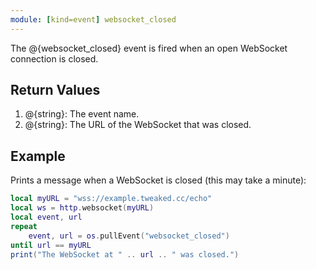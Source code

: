 ```yaml
---
module: [kind=event] websocket_closed
---
```


<!--
SPDX-FileCopyrightText: 2021 The CC: Tweaked Developers

SPDX-License-Identifier: MPL-2.0
-->

The @{websocket_closed} event is fired when an open WebSocket connection is closed.

## Return Values
1. @{string}: The event name.
2. @{string}: The URL of the WebSocket that was closed.

## Example
Prints a message when a WebSocket is closed (this may take a minute):
```lua
local myURL = "wss://example.tweaked.cc/echo"
local ws = http.websocket(myURL)
local event, url
repeat
    event, url = os.pullEvent("websocket_closed")
until url == myURL
print("The WebSocket at " .. url .. " was closed.")
```
